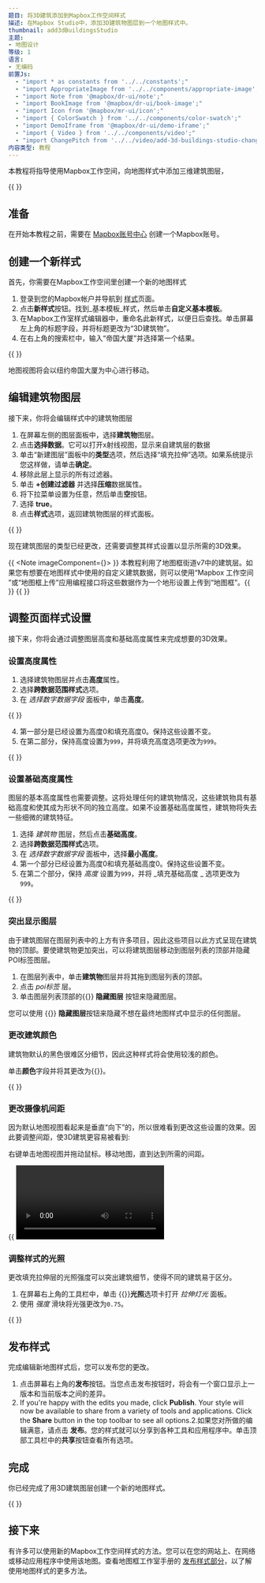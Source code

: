 ```yaml
---
题目: 将3D建筑添加到Mapbox工作空间样式
描述: 在Mapbox Studio中，添加3D建筑物图层到一个地图样式中。
thumbnail: add3dBuildingsStudio
主题:
- 地图设计
等级: 1
语言:
- 无编码
前置Js:
  - "import * as constants from '../../constants';"
  - "import AppropriateImage from '../../components/appropriate-image';"
  - "import Note from '@mapbox/dr-ui/note';"
  - "import BookImage from '@mapbox/dr-ui/book-image';"
  - "import Icon from '@mapbox/mr-ui/icon';"
  - "import { ColorSwatch } from '../../components/color-swatch';"
  - "import DemoIframe from '@mapbox/dr-ui/demo-iframe';"
  - "import { Video } from '../../components/video';"
  - "import ChangePitch from '../../video/add-3d-buildings-studio-change-pitch.mp4';"
内容类型: 教程
---
```


本教程将指导使用Mapbox工作空间，向地图样式中添加三维建筑图层，

{{
<DemoIframe src="https://api.mapbox.com/styles/v1/examples/cjj0b5ie80ec32so5uo8ox21m.html?fresh=true&access_token=MapboxAccessToken#15/40.751589/-73.986485/-28/60" />
}}

## 准备

在开始本教程之前，需要在 [Mapbox账号中心](https://account.mapbox.com) 创建一个Mapbox账号。

## 创建一个新样式

首先，你需要在Mapbox工作空间里创建一个新的地图样式

1. 登录到您的Mapbox帐户并导航到 [样式](https://studio.mapbox.com/styles)页面。
2. 点击**新样式**按钮。找到_基本模板_样式，然后单击**自定义基本模板**。
3. 在Mapbox工作室样式编辑器中，重命名此新样式，以便日后查找。单击屏幕左上角的标题字段，并将标题更改为“3D建筑物”。
4. 在右上角的搜索栏中，输入“帝国大厦”并选择第一个结果。

{{
<AppropriateImage 
  imageId="add3dBuildingsStudioLocationSearch"
  alt="Screenshot showing a new map view in Mapbox Studio"
/>
}}

地图视图将会以纽约帝国大厦为中心进行移动。

## 编辑建筑物图层

接下来，你将会编辑样式中的建筑物图层
<!--copyeditor ignore okay-->
1. 在屏幕左侧的图层面板中，选择**建筑物**图层。
2. 点击**选择数据**。它可以打开x射线视图，显示来自建筑层的数据
3. 单击“新建图层”面板中的**类型**选项，然后选择“填充拉伸”选项。如果系统提示您这样做，请单击**确定**。
4. 移除此层上显示的所有过滤器。
5. 单击 **+创建过滤器** 并选择**压缩**数据属性。
6. 将下拉菜单设置为任意，然后单击**空**按钮。
7.  选择 **true**。
8. 点击**样式**选项，返回建筑物图层的样式面板。

{{
  <AppropriateImage
    imageId="add3dBuildingsStudioEditFilter"
    alt="Screenshot showing how to edit a layer filter in Mapbox Studio"
  />
}}

现在建筑图层的类型已经更改，还需要调整其样式设置以显示所需的3D效果。

{{ <Note imageComponent={<BookImage />}> }}
本教程利用了地图框街道v7中的建筑层。如果您有想要在地图样式中使用的自定义建筑数据，则可以使用“Mapbox 工作空间 ”或“地图框上传”应用编程接口将这些数据作为一个地形设置上传到“地图框”。{{ }}
{{ </Note> }}

## 调整页面样式设置

接下来，你将会通过调整图层高度和基础高度属性来完成想要的3D效果。

### 设置高度属性

1. 选择建筑物图层并点击**高度**属性。
2. 选择**跨数据范围样式**选项。
3. 在 _选择数字数据字段_ 面板中，单击**高度**。

{{
  <AppropriateImage
    imageId="add3dBuildingsStudioStyleHeight"
    alt="Screenshot showing the style across data range option in Mapbox Studio"
  />
}}

4. 第一部分是已经设置为高度0和填充高度0。保持这些设置不变。
5. 在第二部分，保持高度设置为`999`，并将填充高度选项更改为`999`。

{{
  <AppropriateImage
    imageId="add3dBuildingsStudioStyleMaxHeight"
    alt="Screenshot showing the style max height option in Mapbox Studio"
  />
}}

### 设置基础高度属性

图层的基本高度属性也需要调整。这将处理任何的建筑物情况，这些建筑物具有基础高度和使其成为形状不同的独立高度。如果不设置基础高度属性，建筑物将失去一些细微的建筑特征。

1. 选择 _建筑物_ 图层，然后点击**基础高度**。
2. 选择**跨数据范围样式**选项。
3. 在 _选择数字数据字段_ 面板中，选择**最小高度**。
4. 第一个部分已经设置为高度0和填充基础高度0。保持这些设置不变。
5. 在第二个部分，保持 _高度_ 设置为`999`，并将  _填充基础高度 _ 选项更改为`999`。

{{
  <AppropriateImage
    imageId="add3dBuildingsStudioFillBaseHeight"
    alt="Screenshot showing how to adjust the base height setting in Mapbox Studio"
  />
}}

### 突出显示图层

由于建筑图层在图层列表中的上方有许多项目，因此这些项目以此方式呈现在建筑物的顶部。要使建筑物更加突出，可以将建筑图层移动到图层列表的顶部并隐藏POI标签图层。

1. 在图层列表中，单击**建筑物**图层并将其拖到图层列表的顶部。
2. 点击 _poi标签_ 层。
3. 单击图层列表顶部的{{<Icon name='noeye' inline={true} />}} **隐藏图层** 按钮来隐藏图层。

您可以使用 {{<Icon name='noeye' inline={true} />}} **隐藏图层**按钮来隐藏不想在最终地图样式中显示的任何图层。

### 更改建筑颜色

建筑物默认的黑色很难区分细节，因此这种样式将会使用较浅的颜色。

单击**颜色**字段并将其更改为{{<ColorSwatch color="#778899" />}}。

{{
  <AppropriateImage
    imageId="add3dBuildingsStudioChangeColor"
    alt="Screenshot showing how to adjust the layer color in Mapbox Studio"
  />
}}

### 更改摄像机间距

因为默认地图视图看起来是垂直“向下”的，所以很难看到更改这些设置的效果。因此要调整间距，使3D建筑更容易被看到:

右键单击地图视图并拖动鼠标。移动地图，直到达到所需的间距。

{{
  <Video
    filename={ChangePitch}
    title="Video showing how to change the pitch in Mapbox Studio."
  />
}}

### 调整样式的光照

更改填充拉伸层的光照强度可以突出建筑细节，使得不同的建筑易于区分。

1. 在屏幕右上角的工具栏中，单击 {{<Icon name='sun' inline={true} />}}**光照**选项卡打开 _拉伸灯光_ 面板。
2. 使用 _强度_ 滑块将光强更改为`0.75`。

{{
  <AppropriateImage
    imageId="add3dBuildingsStudioExtrusionLighting"
    alt="Screenshot showing the extrusion lighting panel in Mapbox Studio"
  />
}}

## 发布样式

完成编辑新地图样式后，您可以发布您的更改。

1. 点击屏幕右上角的**发布**按钮。当您点击发布按钮时，将会有一个窗口显示上一版本和当前版本之间的差异。
2. If you're happy with the edits you made, click **Publish**. Your style will now be available to share from a variety of tools and applications. Click the **Share** button in the top toolbar to see all options.2.如果您对所做的编辑满意，请点击 **发布**。您的样式就可以分享到各种工具和应用程序中。单击顶部工具栏中的**共享**按钮查看所有选项。

## 完成

你已经完成了用3D建筑图层创建一个新的地图样式。

{{
<DemoIframe src="https://api.mapbox.com/styles/v1/examples/cjj0b5ie80ec32so5uo8ox21m.html?fresh=true&access_token=MapboxAccessToken#15/40.751589/-73.986485/-28/60" />
}}

## 接下来

有许多可以使用新的Mapbox工作空间样式的方法。您可以在您的网站上、在网络或移动应用程序中使用该地图。查看地图框工作室手册的 [发布样式部分](https://docs.mapbox.com/studio-manual/overview/publish-your-style/)，以了解使用地图样式的更多方法。
